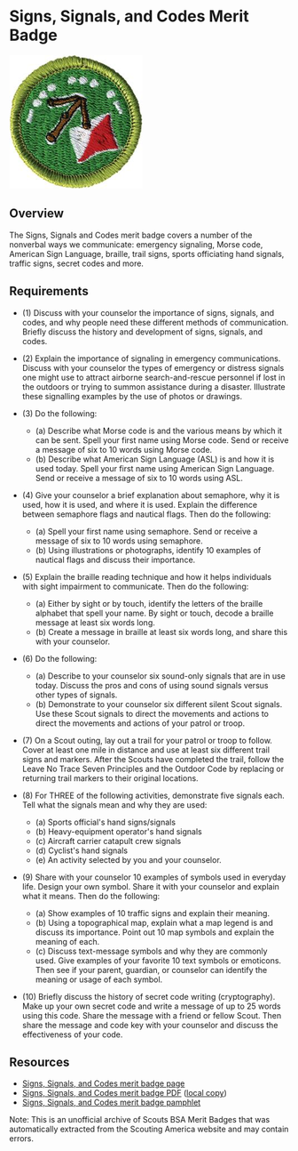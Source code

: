 

# Signs, Signals, and Codes Merit Badge

![Signs, Signals, and Codes Merit Badge](images/signs-signals-and-codes-merit-badge.jpg)

## Overview



The Signs, Signals and Codes merit badge covers a number of the nonverbal ways we communicate: emergency signaling, Morse code, American Sign Language, braille, trail signs, sports officiating hand signals, traffic signs, secret codes and more.

## Requirements

* (1) Discuss with your counselor the importance of signs, signals, and codes, and why people need these different methods of communication. Briefly discuss the history and development of signs, signals, and codes.
* (2) Explain the importance of signaling in emergency communications. Discuss with your counselor the types of emergency or distress signals one might use to attract airborne search-and-rescue personnel if lost in the outdoors or trying to summon assistance during a disaster. Illustrate these signalling examples by the use of photos or drawings.
* (3) Do the following:
    * (a) Describe what Morse code is and the various means by which it can be sent. Spell your first name using Morse code. Send or receive a message of six to 10 words using Morse code.
    * (b) Describe what American Sign Language (ASL) is and how it is used today. Spell your first name using American Sign Language. Send or receive a message of six to 10 words using ASL.


* (4) Give your counselor a brief explanation about semaphore, why it is used, how it is used, and where it is used. Explain the difference between semaphore flags and nautical flags. Then do the following:
    * (a) Spell your first name using semaphore. Send or receive a message of six to 10 words using semaphore.
    * (b) Using illustrations or photographs, identify 10 examples of nautical flags and discuss their importance.


* (5) Explain the braille reading technique and how it helps individuals with sight impairment to communicate. Then do the following:
    * (a) Either by sight or by touch, identify the letters of the braille alphabet that spell your name. By sight or touch, decode a braille message at least six words long.
    * (b) Create a message in braille at least six words long, and share this with your counselor.


* (6) Do the following:
    * (a) Describe to your counselor six sound-only signals that are in use today. Discuss the pros and cons of using sound signals versus other types of signals.
    * (b) Demonstrate to your counselor six different silent Scout signals. Use these Scout signals to direct the movements and actions to direct the movements and actions of your patrol or troop.


* (7) On a Scout outing, lay out a trail for your patrol or troop to follow. Cover at least one mile in distance and use at least six different trail signs and markers. After the Scouts have completed the trail, follow the Leave No Trace Seven Principles and the Outdoor Code by replacing or returning trail markers to their original locations.
* (8) For THREE of the following activities, demonstrate five signals each. Tell what the signals mean and why they are used:
    * (a) Sports official's hand signs/signals
    * (b) Heavy-equipment operator's hand signals
    * (c) Aircraft carrier catapult crew signals
    * (d) Cyclist's hand signals
    * (e) An activity selected by you and your counselor.


* (9) Share with your counselor 10 examples of symbols used in everyday life. Design your own symbol. Share it with your counselor and explain what it means. Then do the following:
    * (a) Show examples of 10 traffic signs and explain their meaning.
    * (b) Using a topographical map, explain what a map legend is and discuss its importance. Point out 10 map symbols and explain the meaning of each.
    * (c) Discuss text-message symbols and why they are commonly used. Give examples of your favorite 10 text symbols or emoticons. Then see if your parent, guardian, or counselor can identify the meaning or usage of each symbol.


* (10) Briefly discuss the history of secret code writing (cryptography). Make up your own secret code and write a message of up to 25 words using this code. Share the message with a friend or fellow Scout. Then share the message and code key with your counselor and discuss the effectiveness of your code.


## Resources

- [Signs, Signals, and Codes merit badge page](https://www.scouting.org/merit-badges/signs-signals-and-codes/)
- [Signs, Signals, and Codes merit badge PDF](https://filestore.scouting.org/filestore/Merit_Badge_ReqandRes/Pamphlets/Signs%20Signals%20Codes_2025.pdf) ([local copy](files/signs-signals-and-codes-merit-badge.pdf))
- [Signs, Signals, and Codes merit badge pamphlet](https://www.scoutshop.org/signs-signals-codes-merit-badge-pamphlet-656309.html)

Note: This is an unofficial archive of Scouts BSA Merit Badges that was automatically extracted from the Scouting America website and may contain errors.
